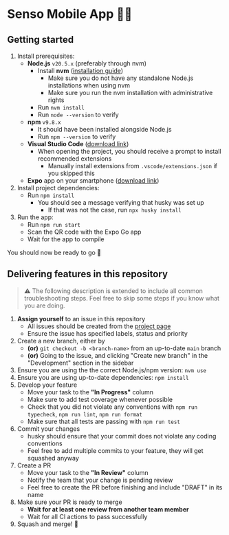 # Senso Mobile App 👴📱
## Getting started
1. Install prerequisites:
    - **Node.js** `v20.5.x` (preferably through nvm)
        - Install **nvm** ([installation guide](https://github.com/nvm-sh/nvm#installing-and-updating))
            - Make sure you do not have any standalone Node.js installations when using nvm
            - Make sure you run the nvm installation with administrative rights 
        - Run `nvm install`
        - Run `node --version` to verify
    - **npm** `v9.8.x`
        - It should have been installed alongside Node.js
        - Run `npm --version` to verify
    - **Visual Studio Code** ([download link](https://code.visualstudio.com/download))
        - When opening the project, you should receive a prompt to install recommended extensions
            - Manually install extensions from `.vscode/extensions.json` if you skipped this
    - **Expo** app on your smartphone ([download link](https://play.google.com/store/apps/details?id=host.exp.exponent))
2. Install project dependencies:
    - Run `npm install`
        - You should see a message verifying that husky was set up
            - If that was not the case, run `npx husky install`
3. Run the app:
    - Run `npm run start`
    - Scan the QR code with the Expo Go app
    - Wait for the app to compile

You should now be ready to go 🎉

## Delivering features in this repository
> ⚠️ The following description is extended to include all common troubleshooting steps. Feel free to skip some steps if you know what you are doing.

1. **Assign yourself** to an issue in this repository
    - All issues should be created from the [project page](https://github.com/orgs/zpi-2023/projects/1)
    - Ensure the issue has specified labels, status and priority
2. Create a new branch, either by
    - **(or)** `git checkout -b <branch-name>` from an up-to-date `main` branch
    - **(or)** Going to the issue, and clicking "Create new branch" in the "Development" section in the sidebar
3. Ensure you are using the the correct Node.js/npm version: `nvm use`
4. Ensure you are using up-to-date dependencies: `npm install`
5. Develop your feature
    - Move your task to the **"In Progress"** column
    - Make sure to add test coverage whenever possible
    - Check that you did not violate any conventions with `npm run typecheck`, `npm run lint`, `npm run format`
    - Make sure that all tests are passing with `npm run test`
6. Commit your changes
    - husky should ensure that your commit does not violate any coding conventions
    - Feel free to add multiple commits to your feature, they will get squashed anyway
7. Create a PR
    - Move your task to the **"In Review"** column
    - Notify the team that your change is pending review
    - Feel free to create the PR before finishing and include "DRAFT" in its name
8. Make sure your PR is ready to merge
    - **Wait for at least one review from another team member**
    - Wait for all CI actions to pass successfully
9. Squash and merge! 🚀
